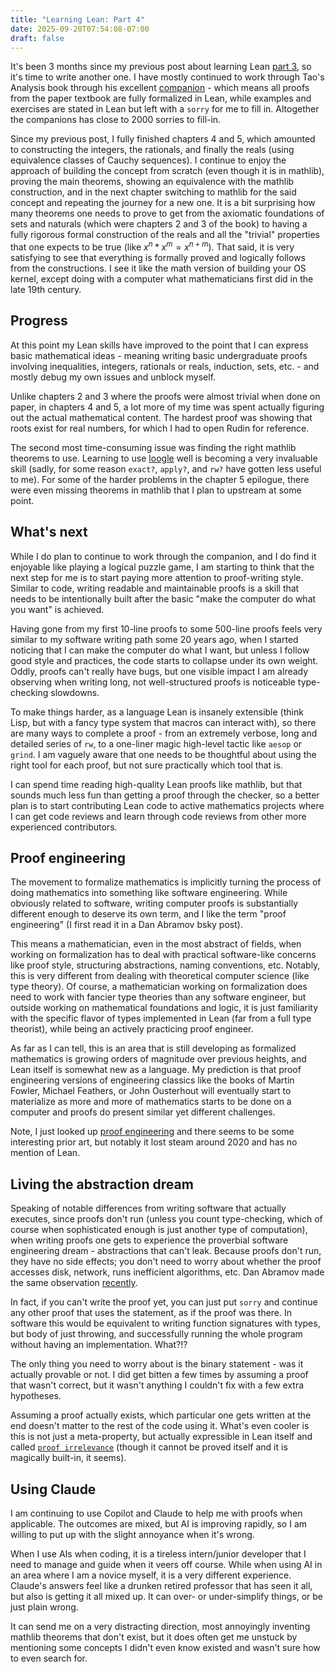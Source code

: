 ```yaml
---
title: "Learning Lean: Part 4"
date: 2025-09-20T07:54:08-07:00
draft: false
---
```


It's been 3 months since my previous post about learning Lean [part 3](/posts/lean3), so it's time to write another one. I have mostly continued to work through Tao's Analysis book through his excellent [companion](https://github.com/teorth/analysis) - which means all proofs from the paper textbook are fully formalized in Lean, while examples and exercises are stated in Lean but left with a `sorry` for me to fill in. Altogether the companions has close to 2000 sorries to fill-in.

Since my previous post, I fully finished chapters 4 and 5, which amounted to constructing the integers, the rationals, and finally the reals (using equivalence classes of Cauchy sequences). I continue to enjoy the approach of building the concept from scratch (even though it is in mathlib), proving the main theorems, showing an equivalence with the mathlib construction, and in the next chapter switching to mathlib for the said concept and repeating the journey for a new one. It is a bit surprising how many theorems one needs to prove to get from the axiomatic foundations of sets and naturals (which were chapters 2 and 3 of the book) to having a fully rigorous formal construction of the reals and all the "trivial" properties that one expects to be true (like $x^n * x^m = x^{n + m}$). That said, it is very satisfying to see that everything is formally proved and logically follows from the constructions. I see it like the math version of building your OS kernel, except doing with a computer what mathematicians first did in the late 19th century.

## Progress

At this point my Lean skills have improved to the point that I can express basic mathematical ideas - meaning writing basic undergraduate proofs involving inequalities, integers, rationals or reals, induction, sets, etc. - and mostly debug my own issues and unblock myself.

Unlike chapters 2 and 3 where the proofs were almost trivial when done on paper, in chapters 4 and 5, a lot more of my time was spent actually figuring out the actual mathematical content. The hardest proof was showing that roots exist for real numbers, for which I had to open Rudin for reference.

The second most time-consuming issue was finding the right mathlib theorems to use. Learning to use [loogle](https://loogle.lean-lang.org/) well is becoming a very invaluable skill (sadly, for some reason `exact?`, `apply?`, and `rw?` have gotten less useful to me). For some of the harder problems in the chapter 5 epilogue, there were even missing theorems in mathlib that I plan to upstream at some point.

## What's next

While I do plan to continue to work through the companion, and I do find it enjoyable like playing a logical puzzle game, I am starting to think that the next step for me is to start paying more attention to proof-writing style. Similar to code, writing readable and maintainable proofs is a skill that needs to be intentionally built after the basic "make the computer do what you want" is achieved.

Having gone from my first 10-line proofs to some 500-line proofs feels very similar to my software writing path some 20 years ago, when I started noticing that I can make the computer do what I want, but unless I follow good style and practices, the code starts to collapse under its own weight. Oddly, proofs can't really have bugs, but one visible impact I am already observing when writing long, not well-structured proofs is noticeable type-checking slowdowns.

To make things harder, as a language Lean is insanely extensible (think Lisp, but with a fancy type system that macros can interact with), so there are many ways to complete a proof - from an extremely verbose, long and detailed series of `rw`, to a one-liner magic high-level tactic like `aesop` or `grind`. I am vaguely aware that one needs to be thoughtful about using the right tool for each proof, but not sure practically which tool that is.

I can spend time reading high-quality Lean proofs like mathlib, but that sounds much less fun than getting a proof through the checker, so a better plan is to start contributing Lean code to active mathematics projects where I can get code reviews and learn through code reviews from other more experienced contributors.

## Proof engineering

The movement to formalize mathematics is implicitly turning the process of doing mathematics into something like software engineering. While obviously related to software, writing computer proofs is substantially different enough to deserve its own term, and I like the term "proof engineering" (I first read it in a Dan Abramov bsky post).

This means a mathematician, even in the most abstract of fields, when working on formalization has to deal with practical software-like concerns like proof style, structuring abstractions, naming conventions, etc. Notably, this is very different from dealing with theoretical computer science (like type theory). Of course, a mathematician working on formalization does need to work with fancier type theories than any software engineer, but outside working on mathematical foundations and logic, it is just familiarity with the specific flavor of types implemented in Lean (far from a full type theorist), while being an actively practicing proof engineer.

As far as I can tell, this is an area that is still developing as formalized mathematics is growing orders of magnitude over previous heights, and Lean itself is somewhat new as a language. My prediction is that proof engineering versions of engineering classics like the books of Martin Fowler, Michael Feathers, or John Ousterhout will eventually start to materialize as more and more of mathematics starts to be done on a computer and proofs do present similar yet different challenges.

Note, I just looked up [proof engineering](https://proofengineering.org/) and there seems to be some interesting prior art, but notably it lost steam around 2020 and has no mention of Lean.

## Living the abstraction dream

Speaking of notable differences from writing software that actually executes, since proofs don't run (unless you count type-checking, which of course when sophisticated enough is just another type of computation), when writing proofs one gets to experience the proverbial software engineering dream - abstractions that can't leak. Because proofs don't run, they have no side effects; you don't need to worry about whether the proof accesses disk, network, runs inefficient algorithms, etc. Dan Abramov made the same observation [recently](https://bsky.app/profile/danabra.mov/post/3lzcdmxqdb22w).

In fact, if you can't write the proof yet, you can just put `sorry` and continue any other proof that uses the statement, as if the proof was there. In software this would be equivalent to writing function signatures with types, but body of just throwing, and successfully running the whole program without having an implementation. What?!?

The only thing you need to worry about is the binary statement - was it actually provable or not. I did get bitten a few times by assuming a proof that wasn't correct, but it wasn't anything I couldn't fix with a few extra hypotheses.

Assuming a proof actually exists, which particular one gets written at the end doesn't matter to the rest of the code using it. What's even cooler is this is not just a meta-property, but actually expressible in Lean itself and called [`proof irrelevance`](https://github.com/leanprover/lean4/blob/9fc18b8ab462cb9100d37a23814ebbac330e8577/src/Init/Core.lean#L842-L843) (though it cannot be proved itself and it is magically built-in, it seems).

## Using Claude

I am continuing to use Copilot and Claude to help me with proofs when applicable. The outcomes are mixed, but AI is improving rapidly, so I am willing to put up with the slight annoyance when it's wrong.

When I use AIs when coding, it is a tireless intern/junior developer that I need to manage and guide when it veers off course. While when using AI in an area where I am a novice myself, it is a very different experience. Claude's answers feel like a drunken retired professor that has seen it all, but also is getting it all mixed up. It can over- or under-simplify things, or be just plain wrong.

It can send me on a very distracting direction, most annoyingly inventing mathlib theorems that don't exist, but it does often get me unstuck by mentioning some concepts I didn't even know existed and wasn't sure how to even search for.